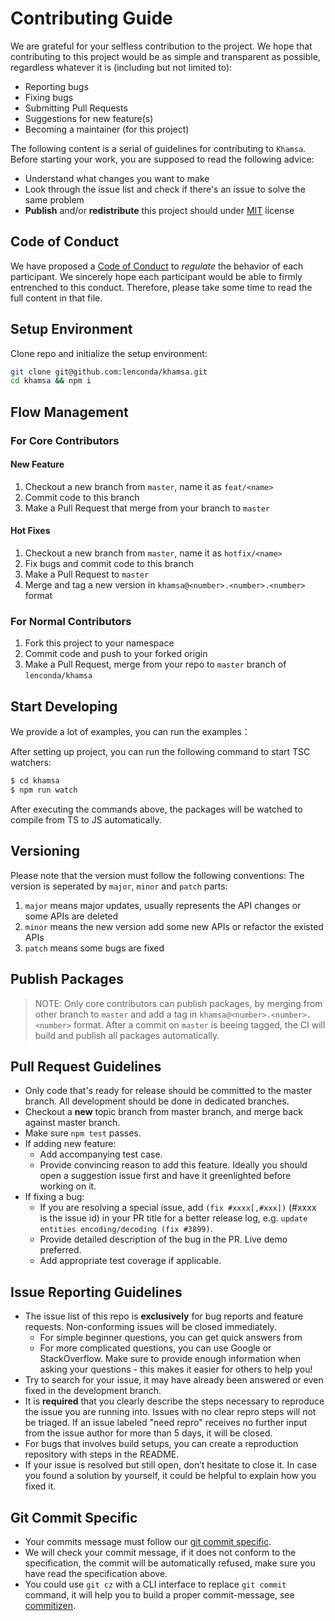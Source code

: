 # Contributing Guide

We are grateful for your selfless contribution to the project. We hope that contributing to this project would be as simple and transparent as possible, regardless whatever it is (including but not limited to):

- Reporting bugs
- Fixing bugs
- Submitting Pull Requests
- Suggestions for new feature(s)
- Becoming a maintainer (for this project)

The following content is a serial of guidelines for contributing to `Khamsa`. Before starting your work, you are supposed to read the following advice:

- Understand what changes you want to make
- Look through the issue list and check if there's an issue to solve the same problem
- **Publish** and/or **redistribute** this project should under [MIT](LICENSE) license

## Code of Conduct

We have proposed a [Code of Conduct](CODE_OF_CONDUCT.md) to *regulate* the behavior of each participant. We sincerely hope each participant would be able to firmly entrenched to this conduct. Therefore, please take some time to read the full content in that file.

## Setup Environment

Clone repo and initialize the setup environment:

```bash
git clone git@github.com:lenconda/khamsa.git
cd khamsa && npm i
```

## Flow Management

### For Core Contributors

#### New Feature

1. Checkout a new branch from `master`, name it as `feat/<name>`
2. Commit code to this branch
3. Make a Pull Request that merge from your branch to `master`

#### Hot Fixes

1. Checkout a new branch from `master`, name it as `hotfix/<name>`
2. Fix bugs and commit code to this branch
3. Make a Pull Request to `master`
4. Merge and tag a new version in `khamsa@<number>.<number>.<number>` format

### For Normal Contributors

1. Fork this project to your namespace
2. Commit code and push to your forked origin
3. Make a Pull Request, merge from your repo to `master` branch of `lenconda/khamsa`

## Start Developing

We provide a lot of examples, you can run the examples：

After setting up project, you can run the following command to start TSC watchers:

```bash
$ cd khamsa
$ npm run watch
```

After executing the commands above, the packages will be watched to compile from TS to JS automatically.

## Versioning

Please note that the version must follow the following conventions:
The version is seperated by `major`, `minor` and `patch` parts:
1. `major` means major updates, usually represents the API changes or some APIs are deleted
2. `minor` means the new version add some new APIs or refactor the existed APIs
3. `patch` means some bugs are fixed

## Publish Packages

> NOTE: Only core contributors can publish packages, by merging from other branch to `master` and add a tag in `khamsa@<number>.<number>.<number>` format. After a commit on `master` is beeing tagged, the CI will build and publish all packages automatically.

## Pull Request Guidelines

- Only code that's ready for release should be committed to the master branch. All development should be done in dedicated branches.
- Checkout a **new** topic branch from master branch, and merge back against master branch.
- Make sure `npm test` passes.
- If adding new feature:
  - Add accompanying test case.
  - Provide convincing reason to add this feature. Ideally you should open a suggestion issue first and have it greenlighted before working on it.
- If fixing a bug:
  - If you are resolving a special issue, add `(fix #xxxx[,#xxx])` (#xxxx is the issue id) in your PR title for a better release log, e.g. `update entities encoding/decoding (fix #3899)`.
  - Provide detailed description of the bug in the PR. Live demo preferred.
  - Add appropriate test coverage if applicable.

## Issue Reporting Guidelines

- The issue list of this repo is **exclusively** for bug reports and feature requests. Non-conforming issues will be closed immediately.
  - For simple beginner questions, you can get quick answers from
  - For more complicated questions, you can use Google or StackOverflow. Make sure to provide enough information when asking your questions - this makes it easier for others to help you!
- Try to search for your issue, it may have already been answered or even fixed in the development branch.
- It is **required** that you clearly describe the steps necessary to reproduce the issue you are running into. Issues with no clear repro steps will not be triaged. If an issue labeled "need repro" receives no further input from the issue author for more than 5 days, it will be closed.
- For bugs that involves build setups, you can create a reproduction repository with steps in the README.
- If your issue is resolved but still open, don’t hesitate to close it. In case you found a solution by yourself, it could be helpful to explain how you fixed it.

## Git Commit Specific

- Your commits message must follow our [git commit specific](./GIT_COMMIT_SPECIFIC.md).
- We will check your commit message, if it does not conform to the specification, the commit will be automatically refused, make sure you have read the specification above.
- You could use `git cz` with a CLI interface to replace `git commit` command, it will help you to build a proper commit-message, see [commitizen](https://github.com/commitizen/cz-cli).

